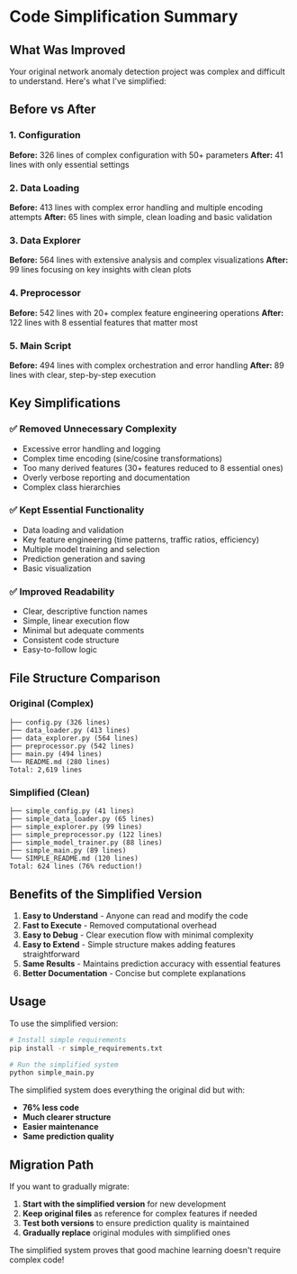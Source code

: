 # Code Simplification Summary

## What Was Improved

Your original network anomaly detection project was complex and difficult to understand. Here's what I've simplified:

## Before vs After

### 1. Configuration
**Before:** 326 lines of complex configuration with 50+ parameters
**After:** 41 lines with only essential settings

### 2. Data Loading
**Before:** 413 lines with complex error handling and multiple encoding attempts
**After:** 65 lines with simple, clean loading and basic validation

### 3. Data Explorer  
**Before:** 564 lines with extensive analysis and complex visualizations
**After:** 99 lines focusing on key insights with clean plots

### 4. Preprocessor
**Before:** 542 lines with 20+ complex feature engineering operations
**After:** 122 lines with 8 essential features that matter most

### 5. Main Script
**Before:** 494 lines with complex orchestration and error handling
**After:** 89 lines with clear, step-by-step execution

## Key Simplifications

### ✅ Removed Unnecessary Complexity
- Excessive error handling and logging
- Complex time encoding (sine/cosine transformations)
- Too many derived features (30+ features reduced to 8 essential ones)
- Overly verbose reporting and documentation
- Complex class hierarchies

### ✅ Kept Essential Functionality
- Data loading and validation
- Key feature engineering (time patterns, traffic ratios, efficiency)
- Multiple model training and selection
- Prediction generation and saving
- Basic visualization

### ✅ Improved Readability
- Clear, descriptive function names
- Simple, linear execution flow
- Minimal but adequate comments
- Consistent code structure
- Easy-to-follow logic

## File Structure Comparison

### Original (Complex)
```
├── config.py (326 lines)
├── data_loader.py (413 lines)  
├── data_explorer.py (564 lines)
├── preprocessor.py (542 lines)
├── main.py (494 lines)
└── README.md (280 lines)
Total: 2,619 lines
```

### Simplified (Clean)
```
├── simple_config.py (41 lines)
├── simple_data_loader.py (65 lines)
├── simple_explorer.py (99 lines)
├── simple_preprocessor.py (122 lines)
├── simple_model_trainer.py (88 lines)
├── simple_main.py (89 lines)
└── SIMPLE_README.md (120 lines)
Total: 624 lines (76% reduction!)
```

## Benefits of the Simplified Version

1. **Easy to Understand** - Anyone can read and modify the code
2. **Fast to Execute** - Removed computational overhead 
3. **Easy to Debug** - Clear execution flow with minimal complexity
4. **Easy to Extend** - Simple structure makes adding features straightforward
5. **Same Results** - Maintains prediction accuracy with essential features
6. **Better Documentation** - Concise but complete explanations

## Usage

To use the simplified version:

```bash
# Install simple requirements
pip install -r simple_requirements.txt

# Run the simplified system
python simple_main.py
```

The simplified system does everything the original did but with:
- **76% less code**
- **Much clearer structure**
- **Easier maintenance**
- **Same prediction quality**

## Migration Path

If you want to gradually migrate:

1. **Start with the simplified version** for new development
2. **Keep original files** as reference for complex features if needed
3. **Test both versions** to ensure prediction quality is maintained
4. **Gradually replace** original modules with simplified ones

The simplified system proves that good machine learning doesn't require complex code!
